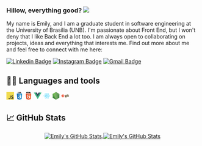 ### Hillow, everything good? <img src="https://media.giphy.com/media/mGcNjsfWAjY5AEZNw6/giphy.gif" width="50"></h2>

My name is Emily, and I am a graduate student in software engineering at the <a style="text-decoration:none;" href="http://www.unb.br">University of Brasilia</a> (UNB). I'm passionate about Front End, but I won't deny that I like Back End a lot too. I am always open to collaborating on projects, ideas and everything that interests me. Find out more about me and feel free to connect with me here:

[![Linkedin Badge](https://img.shields.io/badge/-emysdias-blue?style=flat-square&logo=Linkedin&logoColor=white&link=https://www.linkedin.com/in/emilydiassousa/)](https://www.linkedin.com/in/emilydiassousa/)
[![Instagram Badge](https://img.shields.io/badge/-emysdias-purple?style=flat-square&logo=instagram&logoColor=white&link=https://instagram.com/emysdias/)](https://www.instagram.com/emysdias/)
[![Gmail Badge](https://img.shields.io/badge/-emilydiassousa26@gmail.com-c14438?style=flat-square&logo=Gmail&logoColor=white&link=mailto:emilydiassousa26@gmail.com)](mailto:emilydiassousa26@gmail.com)

## 👩‍💻 Languages and tools

<code><img height="20" src="https://raw.githubusercontent.com/github/explore/80688e429a7d4ef2fca1e82350fe8e3517d3494d/topics/javascript/javascript.png"></code>
<code><img height="20" src="https://raw.githubusercontent.com/github/explore/80688e429a7d4ef2fca1e82350fe8e3517d3494d/topics/css/css.png"></code>
<code><img height="20" src="https://raw.githubusercontent.com/github/explore/80688e429a7d4ef2fca1e82350fe8e3517d3494d/topics/html/html.png"></code>
<code><img height="20" src="https://raw.githubusercontent.com/github/explore/80688e429a7d4ef2fca1e82350fe8e3517d3494d/topics/vue/vue.png"></code>
<code><img height="20" src="https://raw.githubusercontent.com/github/explore/80688e429a7d4ef2fca1e82350fe8e3517d3494d/topics/react/react.png"></code>
<code><img height="20" src="https://raw.githubusercontent.com/github/explore/80688e429a7d4ef2fca1e82350fe8e3517d3494d/topics/nodejs/nodejs.png"></code>
<code><img height="20" src="https://raw.githubusercontent.com/github/explore/80688e429a7d4ef2fca1e82350fe8e3517d3494d/topics/git/git.png"></code>

## 📈 GitHub Stats

<div align="center">

<a href="https://github.com/emysdias">
  <img align="center" style="height: 12.8rem;" src="https://github-readme-stats.vercel.app/api/top-langs/?username=emysdias&hide=c%2B%2B,c,html&title_color=6aa6f8&text_color=8a919a&icon_color=6aa6f8&bg_color=0e1116" alt="Emily's GitHub Stats" />
</a>

<a href="https://github.com/emysdias">
  <img align="center" src="https://github-readme-stats.vercel.app/api?username=emysdias&show_icons=true&line_height=27&count_private=true&title_color=6aa6f8&text_color=8a919a&icon_color=6aa6f8&bg_color=0e1116" alt="Emily's GitHub Stats" />
</a>

</div>
<!-- 
**emysdias/emysdias** is a ✨ _special_ ✨ repository because its `README.md` (this file) appears on your GitHub profile.

![](https://img.shields.io/badge/<WORD_ON_LEFT>-<WORD_ON_RIGHT>-informational?style=flat&logo=<LOGO_NAME>&logoColor=white&color=2bbc8a)

Here are some ideas to get you started:

- 🔭 I’m currently working on ...
- 🌱 I’m currently learning ...
- 👯 I’m looking to collaborate on ...
- 🤔 I’m looking for help with ...
- 💬 Ask me about ...
- 📫 How to reach me: ...
- 😄 Pronouns: ...
- ⚡ Fun fact: ...
  -->
